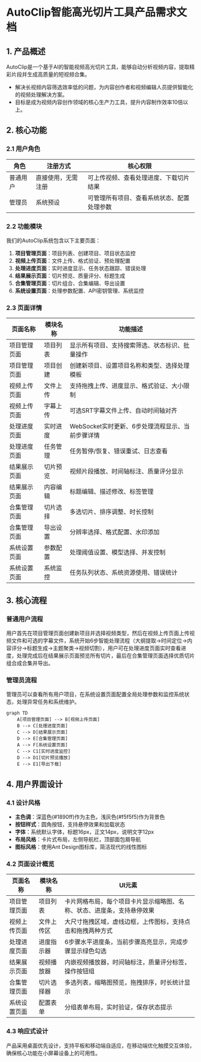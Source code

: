 # AutoClip智能高光切片工具产品需求文档

## 1. 产品概述

AutoClip是一个基于AI的智能视频高光切片工具，能够自动分析视频内容，提取精彩片段并生成高质量的短视频合集。
- 解决长视频内容筛选效率低的问题，为内容创作者和视频编辑人员提供智能化的视频处理解决方案。
- 目标是成为视频内容创作领域的核心生产力工具，提升内容制作效率10倍以上。

## 2. 核心功能

### 2.1 用户角色

| 角色 | 注册方式 | 核心权限 |
|------|----------|----------|
| 普通用户 | 直接使用，无需注册 | 可上传视频、查看处理进度、下载切片结果 |
| 管理员 | 系统预设 | 可管理所有项目、查看系统状态、配置处理参数 |

### 2.2 功能模块

我们的AutoClip系统包含以下主要页面：
1. **项目管理页面**：项目列表、创建项目、项目状态监控
2. **视频上传页面**：文件上传、格式验证、预处理配置
3. **处理进度页面**：实时进度显示、任务状态跟踪、错误处理
4. **结果展示页面**：切片预览、质量评分、标题生成
5. **合集管理页面**：切片组合、合集编辑、导出设置
6. **系统设置页面**：处理参数配置、API密钥管理、系统监控

### 2.3 页面详情

| 页面名称 | 模块名称 | 功能描述 |
|----------|----------|----------|
| 项目管理页面 | 项目列表 | 显示所有项目、支持搜索筛选、状态标识、批量操作 |
| 项目管理页面 | 项目创建 | 创建新项目、设置项目名称和类型、选择处理模板 |
| 视频上传页面 | 文件上传 | 支持拖拽上传、进度显示、格式验证、大小限制 |
| 视频上传页面 | 字幕上传 | 可选SRT字幕文件上传、自动时间轴对齐 |
| 处理进度页面 | 实时进度 | WebSocket实时更新、6步处理流程显示、当前步骤详情 |
| 处理进度页面 | 任务管理 | 任务暂停/恢复、错误重试、日志查看 |
| 结果展示页面 | 切片预览 | 视频片段播放、时间轴标注、质量评分显示 |
| 结果展示页面 | 内容编辑 | 标题编辑、描述修改、标签管理 |
| 合集管理页面 | 切片选择 | 多选切片、排序调整、时长控制 |
| 合集管理页面 | 导出设置 | 分辨率选择、格式配置、水印添加 |
| 系统设置页面 | 参数配置 | 处理阈值设置、模型选择、并发控制 |
| 系统设置页面 | 系统监控 | 任务队列状态、系统资源使用、错误统计 |

## 3. 核心流程

### 普通用户流程
用户首先在项目管理页面创建新项目并选择视频类型，然后在视频上传页面上传视频文件和可选的字幕文件，系统开始6步智能处理流程（大纲提取→时间定位→内容评分→标题生成→主题聚类→视频切割），用户可在处理进度页面实时查看进度，处理完成后在结果展示页面预览所有切片，最后在合集管理页面选择优质切片组合成合集并导出。

### 管理员流程
管理员可以查看所有用户项目，在系统设置页面配置全局处理参数和监控系统状态，处理异常任务和系统维护。

```mermaid
graph TD
    A[项目管理页面] --> B[视频上传页面]
    B --> C[处理进度页面]
    C --> D[结果展示页面]
    D --> E[合集管理页面]
    A --> F[系统设置页面]
    C --> C1[实时进度监控]
    D --> D1[切片预览播放]
    E --> E1[导出下载]
```

## 4. 用户界面设计

### 4.1 设计风格
- **主色调**：深蓝色(#1890ff)作为主色，浅灰色(#f5f5f5)作为背景色
- **按钮样式**：圆角按钮，支持悬停效果和加载状态
- **字体**：系统默认字体，标题16px，正文14px，说明文字12px
- **布局风格**：卡片式布局，左侧导航栏，顶部面包屑导航
- **图标风格**：使用Ant Design图标库，简洁现代的线性图标

### 4.2 页面设计概览

| 页面名称 | 模块名称 | UI元素 |
|----------|----------|--------|
| 项目管理页面 | 项目列表 | 卡片网格布局，每个项目卡片显示缩略图、名称、状态、进度条，支持悬停效果 |
| 视频上传页面 | 文件上传区 | 大尺寸拖拽区域，虚线边框，上传图标，支持点击和拖拽两种方式 |
| 处理进度页面 | 进度指示器 | 6步骤水平进度条，当前步骤高亮显示，完成步骤显示绿色勾选 |
| 结果展示页面 | 视频播放器 | 内嵌视频播放器，时间轴标注，质量评分标签，操作按钮组 |
| 合集管理页面 | 切片选择器 | 多选列表，缩略图预览，拖拽排序，时长统计显示 |
| 系统设置页面 | 配置表单 | 分组表单布局，实时验证，保存状态提示 |

### 4.3 响应式设计
产品采用桌面优先设计，支持平板和移动端自适应，在移动端优化触摸交互体验，确保核心功能在小屏幕设备上的可用性。